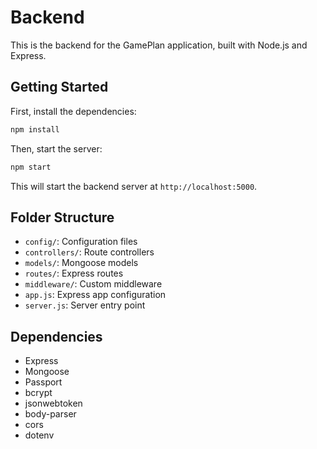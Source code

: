 # Backend

This is the backend for the GamePlan application, built with Node.js and Express.

## Getting Started

First, install the dependencies:

```bash
npm install
```

Then, start the server:

```bash
npm start
```

This will start the backend server at `http://localhost:5000`.

## Folder Structure

- `config/`: Configuration files
- `controllers/`: Route controllers
- `models/`: Mongoose models
- `routes/`: Express routes
- `middleware/`: Custom middleware
- `app.js`: Express app configuration
- `server.js`: Server entry point

## Dependencies

- Express
- Mongoose
- Passport
- bcrypt
- jsonwebtoken
- body-parser
- cors
- dotenv
